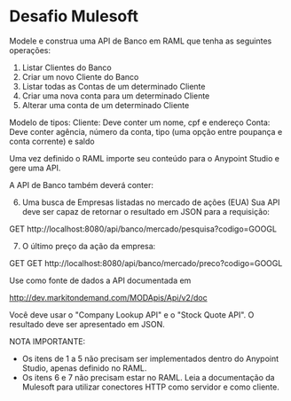 # Desafio Mulesoft

Modele e construa uma API de Banco em RAML que tenha as seguintes operações:

1) Listar Clientes do Banco
2) Criar um novo Cliente do Banco
3) Listar todas as Contas de um determinado Cliente
4) Criar uma nova conta para um determinado Cliente
5) Alterar uma conta de um determinado Cliente

Modelo de tipos:
  Cliente:
    Deve conter um nome, cpf e endereço
  Conta:
    Deve conter agência, número da conta, tipo (uma opção entre poupança e conta corrente) e saldo

Uma vez definido o RAML importe seu conteúdo para o Anypoint Studio e gere uma API.

A API de Banco também deverá conter:

6) Uma busca de Empresas listadas no mercado de ações (EUA)
  Sua API deve ser capaz de retornar o resultado em JSON para a requisição:

  GET http://localhost:8080/api/banco/mercado/pesquisa?codigo=GOOGL

7) O último preço da ação da empresa:

  GET GET http://localhost:8080/api/banco/mercado/preco?codigo=GOOGL

Use como fonte de dados a API documentada em

 http://dev.markitondemand.com/MODApis/Api/v2/doc

Você deve usar o "Company Lookup API" e o "Stock Quote API". O resultado deve ser apresentado em JSON.

NOTA IMPORTANTE:
- Os itens de 1 a 5 não precisam ser implementados dentro do Anypoint Studio, apenas definido no RAML.
- Os itens 6 e 7 não precisam estar no RAML. Leia a documentação da Mulesoft para utilizar conectores HTTP como servidor e como cliente.